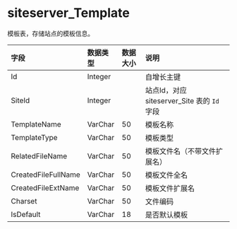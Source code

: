 # siteserver_Template

模板表，存储站点的模板信息。

| 字段 | 数据类型 | 数据大小 | 说明 |
| :----- | :----- | :----- | :----- |
|Id	|Integer|		|自增长主键|
|SiteId|	Integer	|	|站点Id，对应 siteserver_Site 表的 `Id` 字段|
|TemplateName|	VarChar|	50|	模板名称|
|TemplateType	|VarChar	|50	|模板类型|
|RelatedFileName|	VarChar|	50|	模板文件名（不带文件扩展名）|
|CreatedFileFullName|	VarChar	|50	|模板文件全名|
|CreatedFileExtName	|VarChar|	50	|模板文件扩展名|
|Charset	|VarChar|	50	|文件编码|
|IsDefault	|VarChar|	18	|是否默认模板|